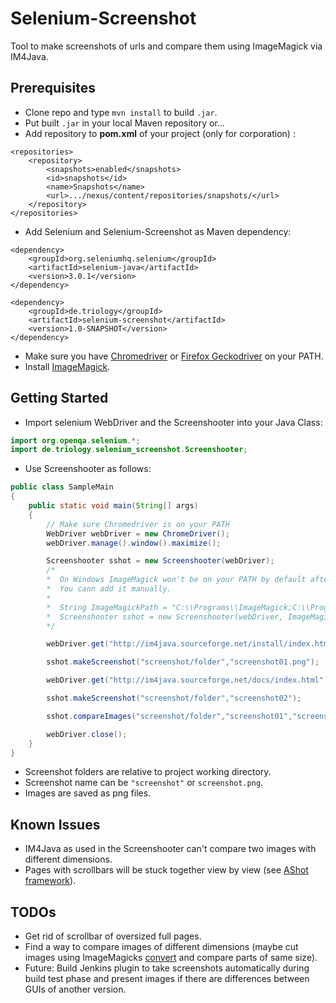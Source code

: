 # Selenium-Screenshot
Tool to make screenshots of urls and compare them using ImageMagick via IM4Java.

## Prerequisites

* Clone repo and type ```mvn install``` to build ```.jar```. 
* Put built ```.jar``` in your local Maven repository or...
* Add repository to **pom.xml** of your project (only for corporation) :

```
<repositories>
    <repository>
        <snapshots>enabled</snapshots>
        <id>snapshots</id>
        <name>Snapshots</name>
        <url>.../nexus/content/repositories/snapshots/</url>
    </repository>
</repositories>
```
* Add Selenium and Selenium-Screenshot as Maven dependency:
```
<dependency>
    <groupId>org.seleniumhq.selenium</groupId>
    <artifactId>selenium-java</artifactId>
    <version>3.0.1</version>
</dependency>

<dependency>
    <groupId>de.triology</groupId>
    <artifactId>selenium-screenshot</artifactId>
    <version>1.0-SNAPSHOT</version>
</dependency>
```
* Make sure you have [Chromedriver](https://sites.google.com/a/chromium.org/chromedriver/) or [Firefox Geckodriver](https://github.com/mozilla/geckodriver/releases) on your PATH.
* Install [ImageMagick](http://www.imagemagick.org/script/index.php).

## Getting Started

* Import selenium WebDriver and the Screenshooter into your Java Class:
```java
import org.openqa.selenium.*;
import de.triology.selenium_screenshot.Screenshooter; 
```
* Use Screenshooter as follows:
```java
public class SampleMain
{
    public static void main(String[] args)
    {
        // Make sure Chromedriver is on your PATH
        WebDriver webDriver = new ChromeDriver();
        webDriver.manage().window().maximize();

        Screenshooter sshot = new Screenshooter(webDriver);
        /* 
        *  On Windows ImageMagick won't be on your PATH by default after installation.
        *  You cann add it manually.
        *
        *  String ImageMagickPath = "C:\\Programs\\ImageMagick;C:\\Programs\\exiftool";
        *  Screenshooter sshot = new Screenshooter(webDriver, ImageMagickPath);
        */

        webDriver.get("http://im4java.sourceforge.net/install/index.html");

        sshot.makeScreenshot("screenshot/folder","screenshot01.png");

        webDriver.get("http://im4java.sourceforge.net/docs/index.html");

        sshot.makeScreenshot("screenshot/folder","screenshot02");

        sshot.compareImages("screenshot/folder","screenshot01","screenshot02.png");

        webDriver.close();
    }
}
```

* Screenshot folders are relative to project working directory.
* Screenshot name can be ```"screenshot"``` or ```screenshot.png```.
* Images are saved as png files.

## Known Issues

* IM4Java as used in the Screenshooter can't compare two images with different dimensions.
* Pages with scrollbars will be stuck together view by view (see [AShot framework](https://mvnrepository.com/artifact/ru.yandex.qatools.ashot/ashot/1.5.2)).

## TODOs

* Get rid of scrollbar of oversized full pages.
* Find a way to compare images of different dimensions (maybe cut images using ImageMagicks [convert](http://www.imagemagick.org/script/convert.php) and compare parts of same size).
* Future: Build Jenkins plugin to take screenshots automatically during build test phase and present images if there are differences between GUIs of another version. 